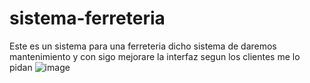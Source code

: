 # sistema-ferreteria
Este es un sistema para una ferreteria dicho sistema de daremos mantenimiento y con sigo mejorare la interfaz segun los clientes me lo pidan
![image](https://github.com/user-attachments/assets/daad8dc9-0c64-4201-a8e7-9fb01a09450e)

